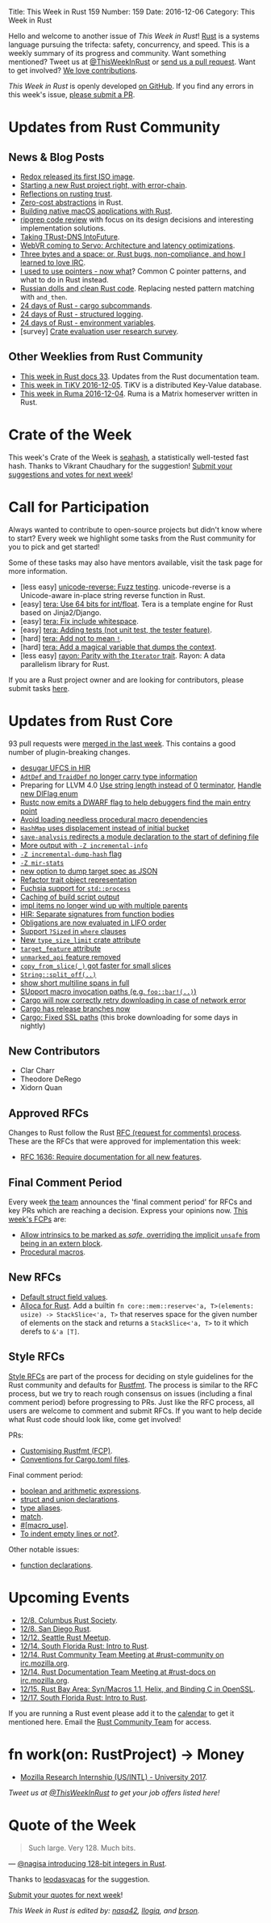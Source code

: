 Title: This Week in Rust 159
Number: 159
Date: 2016-12-06
Category: This Week in Rust

Hello and welcome to another issue of *This Week in Rust*!
[Rust](http://rust-lang.org) is a systems language pursuing the trifecta: safety, concurrency, and speed.
This is a weekly summary of its progress and community.
Want something mentioned? Tweet us at [@ThisWeekInRust](https://twitter.com/ThisWeekInRust) or [send us a pull request](https://github.com/cmr/this-week-in-rust).
Want to get involved? [We love contributions](https://github.com/rust-lang/rust/blob/master/CONTRIBUTING.md).

*This Week in Rust* is openly developed [on GitHub](https://github.com/cmr/this-week-in-rust).
If you find any errors in this week's issue, [please submit a PR](https://github.com/cmr/this-week-in-rust/pulls).


# Updates from Rust Community

## News & Blog Posts

* [Redox released its first ISO image](https://github.com/redox-os/redox/releases/tag/0.0.3).
* [Starting a new Rust project right, with error-chain](https://brson.github.io/2016/11/30/starting-with-error-chain).
* [Reflections on rusting trust](https://manishearth.github.io/blog/2016/12/02/reflections-on-rusting-trust/).
* [Zero-cost abstractions](https://ruudvanasseldonk.com/2016/11/30/zero-cost-abstractions) in Rust.
* [Building native macOS applications with Rust](https://blog.bugsnag.com/building-macos-apps-with-rust/).
* [ripgrep code review](http://blog.mbrt.it/2016-12-01-ripgrep-code-review/) with focus on its design decisions and interesting implementation solutions.
* [Taking TRust-DNS IntoFuture](https://bluejekyll.github.io/blog/rust/2016/12/03/trust-dns-into-future.html).
* [WebVR coming to Servo: Architecture and latency optimizations](https://blog.mozvr.com/webvr-servo-architecture-and-latency-optimizations/).
* [Three bytes and a space: or, Rust bugs, non-compliance, and how I learned to love IRC](https://medium.com/@covabishop/three-bytes-and-a-space-8f9fbd1c669b).
* [I used to use pointers - now what](https://github.com/diwic/reffers-rs/blob/master/docs/Pointers.md)? Common C pointer patterns, and what to do in Rust instead.
* [Russian dolls and clean Rust code](https://mgattozzi.com/posts/russian-dolls.html). Replacing nested pattern matching with `and_then`.
* [24 days of Rust - cargo subcommands](https://siciarz.net/24-days-rust-cargo-subcommands/).
* [24 days of Rust - structured logging](https://siciarz.net/24-days-rust-structured-logging/).
* [24 days of Rust - environment variables](https://siciarz.net/24-days-rust-environment-variables/).
* [survey] [Crate evaluation user research survey](https://www.surveymonkey.com/r/6TM9ZZM).

## Other Weeklies from Rust Community

* [This week in Rust docs 33](https://guillaumegomez.github.io/this-week-in-rust-docs/blog/this-week-in-rust-docs-33). Updates from the Rust documentation team.
* [This week in TiKV 2016-12-05](http://weekly.pingcap.com/2016/12/05/tidb-weekly/#weekly-update-in-tikv). TiKV is a distributed Key-Value database.
* [This week in Ruma 2016-12-04](https://www.ruma.io/news/this-week-in-ruma-2016-12-04/). Ruma is a Matrix homeserver written in Rust.

# Crate of the Week

This week's Crate of the Week is [seahash](https://crates.io/crates/seahash), a statistically well-tested fast hash. Thanks to Vikrant Chaudhary for the suggestion! [Submit your suggestions and votes for next week][submit_crate]!

[submit_crate]: https://users.rust-lang.org/t/crate-of-the-week/2704


# Call for Participation

Always wanted to contribute to open-source projects but didn't know where to start?
Every week we highlight some tasks from the Rust community for you to pick and get started!

Some of these tasks may also have mentors available, visit the task page for more information.

* [less easy] [unicode-reverse: Fuzz testing](https://github.com/mbrubeck/unicode-reverse/issues/2). unicode-reverse is a Unicode-aware in-place string reverse function in Rust.
* [easy] [tera: Use 64 bits for int/float](https://github.com/Keats/tera/issues/79). Tera is a template engine for Rust based on Jinja2/Django.
* [easy] [tera: Fix include whitespace](https://github.com/Keats/tera/issues/72).
* [easy] [tera: Adding tests (not unit test, the tester feature)](https://github.com/Keats/tera/issues/62).
* [hard] [tera: Add not to mean `!`](https://github.com/Keats/tera/issues/39).
* [hard] [tera: Add a magical variable that dumps the context](https://github.com/Keats/tera/issues/74).
* [less easy] [rayon: Parity with the `Iterator` trait](https://github.com/nikomatsakis/rayon/milestone/2). Rayon: A data parallelism library for Rust.

If you are a Rust project owner and are looking for contributors, please submit tasks [here][guidelines].

[guidelines]: https://users.rust-lang.org/t/twir-call-for-participation/4821

# Updates from Rust Core

93 pull requests were [merged in the last week][merged]. This contains a good number of plugin-breaking changes.

[merged]: https://github.com/issues?q=is%3Apr+org%3Arust-lang+is%3Amerged+merged%3A2016-11-28..2016-12-05

* [desugar UFCS in HIR](https://github.com/rust-lang/rust/pull/37676)
* [`AdtDef` and `TraidDef` no longer carry type information](https://github.com/rust-lang/rust/pull/38053)
* Preparing for LLVM 4.0 [Use string length instead of 0 terminator](https://github.com/rust-lang/rust/pull/38048),
  [Handle new DlFlag enum](https://github.com/rust-lang/rust/pull/37857)
* [Rustc now emits a DWARF flag to help debuggers find the main entry point](https://github.com/rust-lang/llvm/pull/58)
* [Avoid loading needless procedural macro dependencies](https://github.com/rust-lang/rust/pull/38024)
* [`HashMap` uses displacement instead of initial bucket](https://github.com/rust-lang/rust/pull/38022)
* [`save-analysis` redirects a module declaration to the start of defining file](https://github.com/rust-lang/rust/pull/37989)
* [More output with `-Z incremental-info`](https://github.com/rust-lang/rust/pull/38096)
* [`-Z incremental-dump-hash` flag](https://github.com/rust-lang/rust/pull/38113)
* [`-Z mir-stats`](https://github.com/rust-lang/rust/pull/38092)
* [new option to dump target spec as JSON](https://github.com/rust-lang/rust/pull/38061)
* [Refactor trait object representation](https://github.com/rust-lang/rust/pull/37965)
* [Fuchsia support for `std::process`](https://github.com/rust-lang/rust/pull/37936)
* [Caching of build script output](https://github.com/rust-lang/cargo/pull/3310)
* [impl items no longer wind up with multiple parents](https://github.com/rust-lang/rust/pull/37920)
* [HIR: Separate signatures from function bodies](https://github.com/rust-lang/rust/pull/37918)
* [Obligations are now evaluated in LIFO order](https://github.com/rust-lang/rust/pull/38059)
* [Support `?Sized` in `where` clauses](https://github.com/rust-lang/rust/pull/37791)
* [New `type_size_limit` crate attribute](https://github.com/rust-lang/rust/pull/37789)
* [`target_feature` attribute](https://github.com/rust-lang/rust/pull/38079)
* [`unmarked_api` feature removed](https://github.com/rust-lang/rust/pull/38087)
* [`copy_from_slice(_)` got faster for small slices](https://github.com/rust-lang/rust/pull/37573)
* [`String::split_off(..)`](https://github.com/rust-lang/rust/pull/38056)
* [show short multiline spans in full](https://github.com/rust-lang/rust/pull/37369)
* [SUpport macro invocation paths (e.g. `foo::bar!(..)`)](https://github.com/rust-lang/rust/pull/38082)
* [Cargo will now correctly retry downloading in case of network error](https://github.com/rust-lang/cargo/pull/3348)
* [Cargo has release branches now](https://github.com/rust-lang/cargo/pull/3345)
* [Cargo: Fixed SSL paths](https://github.com/rust-lang/cargo/pull/3342) (this broke downloading for some days in nightly)

## New Contributors

* Clar Charr
* Theodore DeRego
* Xidorn Quan

## Approved RFCs

Changes to Rust follow the Rust [RFC (request for comments)
process](https://github.com/rust-lang/rfcs#rust-rfcs). These
are the RFCs that were approved for implementation this week:

* [RFC 1636: Require documentation for all new features](https://github.com/rust-lang/rfcs/pull/1636).

## Final Comment Period

Every week [the team](https://www.rust-lang.org/team.html) announces the
'final comment period' for RFCs and key PRs which are reaching a
decision. Express your opinions now. [This week's FCPs][fcp] are:

[fcp]: https://github.com/rust-lang/rfcs/labels/final-comment-period

* [Allow intrinsics to be marked as _safe_, overriding the implicit `unsafe` from being in an extern block](https://github.com/rust-lang/rfcs/pull/1248).
* [Procedural macros](https://github.com/rust-lang/rfcs/pull/1566).

## New RFCs

* [Default struct field values](https://github.com/rust-lang/rfcs/pull/1806).
* [Alloca for Rust](https://github.com/rust-lang/rfcs/pull/1808). Add a builtin `fn core::mem::reserve<'a, T>(elements: usize) -> StackSlice<'a, T>` that reserves space for the given number of elements on the stack and returns a `StackSlice<'a, T>` to it which derefs to `&'a [T]`.

## Style RFCs

[Style RFCs](https://github.com/rust-lang-nursery/fmt-rfcs) are part of the process for deciding on style guidelines for the Rust community and defaults for [Rustfmt](https://github.com/rust-lang-nursery/rustfmt). The process is similar to the RFC process, but we try to reach rough consensus on issues (including a final comment period) before progressing to PRs. Just like the RFC process, all users are welcome to comment and submit RFCs. If you want to help decide what Rust code should look like, come get involved!

PRs:

* [Customising Rustfmt (FCP)](https://github.com/rust-lang-nursery/fmt-rfcs/pull/33).
* [Conventions for Cargo.toml files](https://github.com/rust-lang-nursery/fmt-rfcs/pull/41).

Final comment period:

* [boolean and arithmetic expressions](https://github.com/rust-lang-nursery/fmt-rfcs/issues/18).
* [struct and union declarations](https://github.com/rust-lang-nursery/fmt-rfcs/issues/30).
* [type aliases](https://github.com/rust-lang-nursery/fmt-rfcs/issues/32).
* [match](https://github.com/rust-lang-nursery/fmt-rfcs/issues/34).
* [#[macro_use]](https://github.com/rust-lang-nursery/fmt-rfcs/issues/36).
* [To indent empty lines or not?](https://github.com/rust-lang-nursery/fmt-rfcs/issues/37).

Other notable issues:

* [function declarations](https://github.com/rust-lang-nursery/fmt-rfcs/issues/39).

# Upcoming Events

* [12/8. Columbus Rust Society](https://www.meetup.com/columbus-rs/events/235498108/).
* [12/8. San Diego Rust](https://www.meetup.com/San-Diego-Rust/events/236011811/).
* [12/12. Seattle Rust Meetup](https://www.meetup.com/Seattle-Rust-Meetup/events/235157890/).
* [12/14. South Florida Rust: Intro to Rust](https://www.meetup.com/South-Florida-Rust-Meetup/events/235596291/).
* [12/14. Rust Community Team Meeting at #rust-community on irc.mozilla.org](https://chat.mibbit.com/?server=irc.mozilla.org&channel=%23rust-community).
* [12/14. Rust Documentation Team Meeting at #rust-docs on irc.mozilla.org](https://chat.mibbit.com/?server=irc.mozilla.org&channel=%23rust-docs).
* [12/15. Rust Bay Area: Syn/Macros 1.1, Helix, and Binding C in OpenSSL](https://www.meetup.com/Rust-Bay-Area/events/235285192/).
* [12/17. South Florida Rust: Intro to Rust](https://www.meetup.com/South-Florida-Rust-Meetup/events/235596339/).

If you are running a Rust event please add it to the [calendar] to get
it mentioned here. Email the [Rust Community Team][community] for access.

[calendar]: https://www.google.com/calendar/embed?src=apd9vmbc22egenmtu5l6c5jbfc%40group.calendar.google.com
[community]: mailto:community-team@rust-lang.org

# fn work(on: RustProject) -> Money

* [Mozilla Research Internship (US/INTL) - University 2017](https://careers.mozilla.org/position/gh/503816).

*Tweet us at [@ThisWeekInRust](https://twitter.com/ThisWeekInRust) to get your job offers listed here!*

# Quote of the Week

> Such large. Very 128. Much bits.

— [@nagisa introducing 128-bit integers in Rust](https://github.com/rust-lang/rust/pull/37900/commits/760da30ce3cfe69a7fed38d528e7228365c60b87).

Thanks to [leodasvacas](https://users.rust-lang.org/users/leodasvacas) for the suggestion.

[Submit your quotes for next week][submit]!

[submit]: http://users.rust-lang.org/t/twir-quote-of-the-week/328

*This Week in Rust is edited by: [nasa42](https://github.com/nasa42), [llogiq](https://github.com/llogiq), and [brson](https://github.com/brson).*
